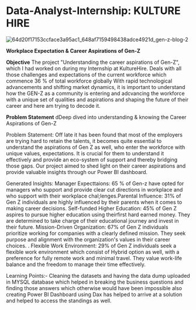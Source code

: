 # Data-Analyst-Internship: KULTURE HIRE 


![64d20f17153ccface3a95ac1_648af7159498438adce4921d_gen-z-blog-2](https://github.com/V-Vibee/Data-Analyst-Internship/assets/91024678/43bb6f60-aeff-4fcf-bb78-01601d480607)




**Workplace Expectation &amp; Career Aspirations of Gen-Z**


**Objective**
The project "Understanding the career aspirations of Gen-Z", which I had worked on during my Internship at KultureHire. Deals with all those challenges and expectations of the current workforce which commence 36 % of total workforce globally With rapid technological advancements and shifting market dynamics, it is important to understand how the GEN-Z as a community is entering and adcvancing the workforce with a unique set of qualities and aspirations and shaping the future of their career and here am trying to decode it.


**Problem Statement**
dDeep dived into understanding & knowing the Career Aspirations of Gen-Z 

Problem Statement: Off late it has been found that most of the  employers are trying hard to retain the talents, it becomes quite essential to understand the aspirations of Gen Z as well, who enter the workforce with unique values, expectations. It is crucial for them to understand it effectively and provide an eco-system of support and thereby bridging those gaps. Our project aimed to shed light on their career aspirations and provide valuable insights through our Power BI dashboard.

Generated Insights: Manager Expecttaions: 65 % of Gen-z have opted for managers who support and provide clear cut directions in workplace and who support with their workplace chal;lenges.Parental Influence: 31% of Gen Z individuals are highly influenced by their parents when it comes to making career decisions. Self-funded Higher Education: 45% of Gen Z aspires to pursue higher education using theirfirst hard earned money. They are determined to take charge of their educational journey and invest in their future. Mission-Driven Organization: 67% of Gen Z individuals prioritize working for companies with a clearly defined mission. They seek purpose and alignment with the organization's values in their career choices. . Flexible Work Environment: 29% of Gen Z individuals seek a flexible work environment which consist of Hybrid option as well, with a preference for fully remote work and minimal travel. They value work-life balance and the freedom to manage their time effectively.

Learning Points:- Cleaning the datasets and having the data dump uploaded in MYSQL database which helped in breaking the business questions and finding those answers which otherwise would have been impossible also creating Power BI  Dashboard using Dax has helped to arrive at a solution and helped to access the standings as well.
